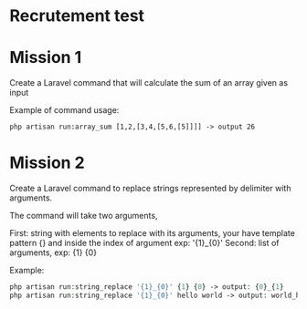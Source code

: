 # Recrutement test

# Mission 1

Create a Laravel command that will calculate the sum of an array given as input

Example of command usage:

```shell
php artisan run:array_sum [1,2,[3,4,[5,6,[5]]]] -> output 26
```

# Mission 2

Create a Laravel command to replace strings represented by delimiter with arguments.

The command will take two arguments, 

First: string with elements to replace with its arguments, your have template pattern {} and inside the index of argument 
exp: '{1}_{0}'
Second: list of arguments, exp: {1} {0}

Example:

```php
php artisan run:string_replace '{1}_{0}' {1} {0} -> output: {0}_{1}
php artisan run:string_replace '{1}_{0}' hello world -> output: world_hello
```
